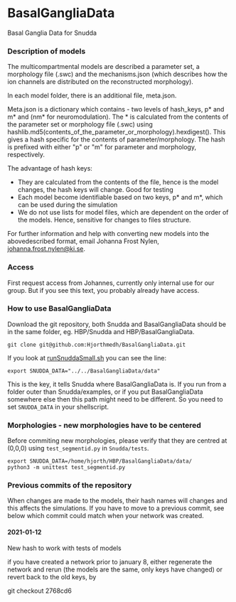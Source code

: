 # BasalGangliaData
Basal Ganglia Data for Snudda

### Description of models

The multicompartmental models are described a parameter set, a morphology file (.swc) and the mechanisms.json (which describes how the ion channels are distributed on the reconstructed morphology). 

In each model folder, there is an additional file, meta.json.

Meta.json is a dictionary which contains - two levels of hash_keys, p* and m* and (nm* for neuromodulation). The * is calculated from the contents of the parameter set or morphology file (.swc) using hashlib.md5(contents_of_the_parameter_or_morphology).hexdigest(). This gives a hash specific for the contents of parameter/morphology. The hash is prefixed with either "p" or "m" for parameter and morphology, respectively.

The advantage of hash keys:
  - They are calculated from the contents of the file, hence is the model changes, the hash keys will change. Good for testing
  - Each model become identifiable based on two keys, p* and m*, which can be used during the simulation
  - We do not use lists for model files, which are dependent on the order of the models. Hence, sensitive for changes to files structure. 

For further information and help with converting new models into the abovedescribed format, email Johanna Frost Nylen, johanna.frost.nylen@ki.se.

### Access
First request access from Johannes, currently only internal use for our group. But if you see this text, you probably already have access.

### How to use BasalGangliaData
Download the git repository, both Snudda and BasalGangliaData should be in the same folder, eg. HBP/Snudda and HBP/BasalGangliaData.

```
git clone git@github.com:Hjorthmedh/BasalGangliaData.git
```

If you look at [runSnuddaSmall.sh](https://github.com/Hjorthmedh/Snudda/blob/master/examples/runSnuddaSmall.sh) you can see the line:

```
export SNUDDA_DATA="../../BasalGangliaData/data"
```

This is the key, it tells Snudda where BasalGangliaData is. If you run from a folder outer than Snudda/examples, or if you put BasalGangliaData somewhere else then this path might need to be different. So you need to set ```SNUDDA_DATA``` in your shellscript.


### Morphologies - new morphologies have to be centered

Before commiting new morphologies, please verify that they are centred at (0,0,0) using ```test_segmentid.py``` in ```Snudda/tests```.

```
export SNUDDA_DATA=/home/hjorth/HBP/BasalGangliaData/data/
python3 -m unittest test_segmentid.py
```
### Previous commits of the repository

When changes are made to the models, their hash names will changes and this affects the simulations. If you have to move to a previous commit, see below which commit could match when your network was created.

#### 2021-01-12

New hash to work with tests of models

if you have created a network prior to january 8, either regenerate the network and rerun (the models are the same, only keys have changed) or revert back to the old keys, by

git checkout 2768cd6

